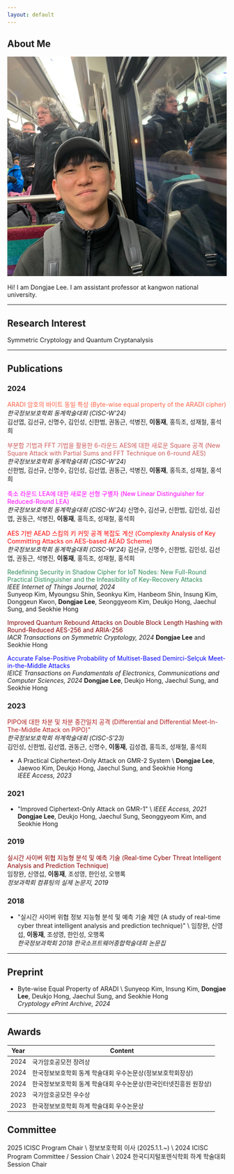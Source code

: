 ```yaml
---
layout: default
---
```


## About Me

<img class="profile-picture" src="face.jpg">

Hi! I am Dongjae Lee. I am assistant professor at kangwon national university.

---

## Research Interest

Symmetric Cryptology and Quantum Cryptanalysis

---

## Publications

### 2024

<span style="color:tomato">ARADI 암호의 바이트 동일 특성 (Byte-wise equal property of the ARADI cipher)</span> <br>
*한국정보보호학회 동계학술대회 (CISC-W'24)* </br>
김선엽, 김선규, 신명수, 김인성, 신한범, 권동근, 석병진, **이동재**, 홍득조, 성재철, 홍석희  


<span style="color:indianred">부분합 기법과 FFT 기법을 활용한 6-라운드 AES에 대한 새로운 Square 공격 (New Square Attack with Partial Sums and FFT Technique on 6-round AES) </span> <br>
*한국정보보호학회 동계학술대회 (CISC-W'24)* </br>
신한범, 김선규, 신명수, 김인성, 김선엽, 권동근, 석병진, **이동재**, 홍득조, 성재철, 홍석희  <br>


<span style="color:magenta">축소 라운드 LEA에 대한 새로운 선형 구별자 (New Linear Distinguisher for Reduced-Round LEA) </span> <br>
*한국정보보호학회 동계학술대회 (CISC-W'24)*
신명수, 김선규, 신한범, 김인성, 김선엽, 권동근, 석병진, **이동재**, 홍득조, 성재철, 홍석희  

<span style="color:red"> AES 기반 AEAD 스킴의 키 커밋 공격 복잡도 계산 (Complexity Analysis of Key Committing Attacks on AES-based AEAD Scheme) </span> <br>
*한국정보보호학회 동계학술대회 (CISC-W'24)*
김선규, 신명수, 신한범, 김인성, 김선엽, 권동근, 석병진, **이동재**, 홍득조, 성재철, 홍석희  

<span style="color:seagreen"> Redefining Security in Shadow Cipher for IoT Nodes: New Full-Round Practical Distinguisher and the Infeasibility of Key-Recovery Attacks </span> <br>
*IEEE Internet of Things Journal, 2024*  
Sunyeop Kim, Myoungsu Shin, Seonkyu Kim, Hanbeom Shin, Insung Kim, Donggeun Kwon, **Dongjae Lee**, Seonggyeom Kim, Deukjo Hong, Jaechul Sung, and Seokhie Hong  

<span style="color:maroon"> Improved Quantum Rebound Attacks on Double Block Length Hashing with Round-Reduced AES-256 and ARIA-256 </span> <br>
*IACR Transactions on Symmetric Cryptology, 2024*
**Dongjae Lee** and Seokhie Hong  

<span style="color:blue"> Accurate False-Positive Probability of Multiset-Based Demirci-Selçuk Meet-in-the-Middle Attacks </span> <br>
*IEICE Transactions on Fundamentals of Electronics, Communications and Computer Sciences, 2024*
**Dongjae Lee**, Deukjo Hong, Jaechul Sung, and Seokhie Hong  

### 2023

<span style="color:firebrick">PIPO에 대한 차분 및 차분 중간일치 공격 (Differential and Differential Meet-In-The-Middle Attack on PIPO)" </span> <br>
*한국정보보호학회 하계학술대회 (CISC-S'23)*  
김인성, 신한범, 김선엽, 권동근, 신명수, **이동재**, 김성겸, 홍득조, 성재철, 홍석희  

- A Practical Ciphertext-Only Attack on GMR-2 System \\
**Dongjae Lee**, Jaewoo Kim, Deukjo Hong, Jaechul Sung, and Seokhie Hong  
*IEEE Access, 2023*

### 2021

- "Improved Ciphertext-Only Attack on GMR-1" \\
*IEEE Access, 2021*
**Dongjae Lee**, Deukjo Hong, Jaechul Sung, Seonggyeom Kim, and Seokhie Hong  

### 2019

<span style="color:darkred">실시간 사이버 위협 지능형 분석 및 예측 기술 (Real-time Cyber Threat Intelligent Analysis and Prediction Technique)</span> <br>
임창완, 신영섭, **이동재**, 조성영, 한인성, 오행록  
*정보과학회 컴퓨팅의 실제 논문지, 2019*

### 2018

- "실시간 사이버 위협 정보 지능형 분석 및 예측 기술 제안 (A study of real-time cyber threat intelligent analysis and prediction technique)" \\
임창완, 신영섭, **이동재**, 조성영, 한인성, 오행록  
*한국정보과학회 2018 한국소프트웨어종합학술대회 논문집*


---

## Preprint

- Byte-wise Equal Property of ARADI \\
Sunyeop Kim, Insung Kim, **Dongjae Lee**, Deukjo Hong, Jaechul Sung, and Seokhie Hong  
*Cryptology ePrint Archive, 2024*

---

## Awards

Year | Content 
-----|-------
2024 | 국가암호공모전 장려상
2024 | 한국정보보호학회 동계 학술대회 우수논문상(정보보호학회장상)
2024 | 한국정보보호학회 동계 학술대회 우수논문상(한국인터넷진흥원 원장상)
2023 | 국가암호공모전 우수상
2023 | 한국정보보호학회 하계 학술대회 우수논문상

## Committee
2025 ICISC Program Chair \\
정보보호학회 이사 (2025.1.1.~) \\
2024 ICISC Program Committee / Session Chair \\
2024 한국디지털포렌식학회 하계 학술대회 Session Chair